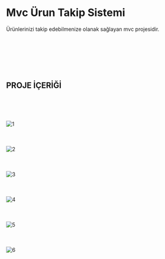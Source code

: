 # Mvc Ürun Takip Sistemi
Ürünlerinizi takip edebilmenize olanak sağlayan mvc projesidir.
<br>
<br>
<br>
<br>
<br>
<br>
<br>
## PROJE İÇERİĞİ<br>
<br>
<br>
<br>


![1](https://user-images.githubusercontent.com/91637929/164981354-0f70d124-9e9c-46b0-880a-1a63515d8cf4.PNG)<br>
<br>
<br>
<br>
![2](https://user-images.githubusercontent.com/91637929/164981525-32e6652f-0cfc-4c5e-8903-ddce427d70a7.PNG)<br>
<br>
<br>
<br>
![3](https://user-images.githubusercontent.com/91637929/164981532-eb348c3f-d95a-4128-ace5-3061ea17ee19.PNG) <br>
<br>
<br>
<br>
![4](https://user-images.githubusercontent.com/91637929/164981552-8e5bb67a-6beb-4647-9349-a9497665cae2.PNG) <br>
<br>
<br>
<br>
![5](https://user-images.githubusercontent.com/91637929/164981562-a17c5708-cdd4-49d3-8ada-f8990a197820.PNG) <br>
<br>
<br>
<br>
![6](https://user-images.githubusercontent.com/91637929/164981570-d1feac1e-2142-4269-bef5-6052276dd80e.PNG)







